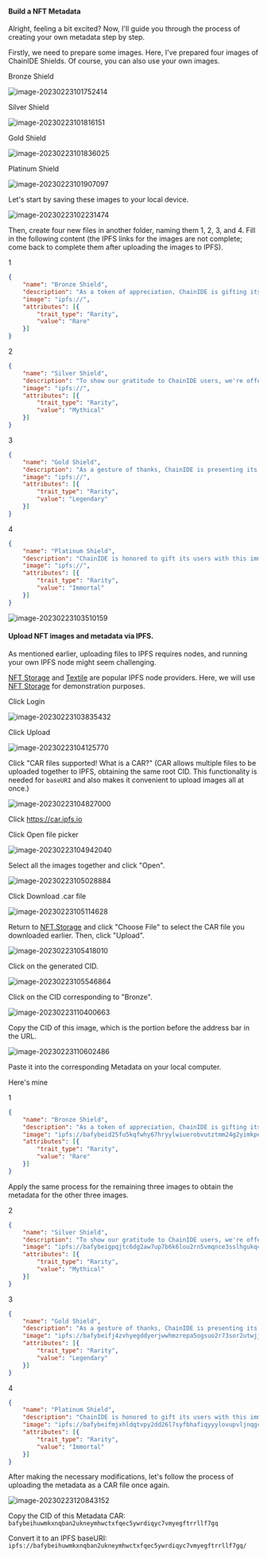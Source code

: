 #### Build a NFT Metadata

Alright, feeling a bit excited? Now, I'll guide you through the process of creating your own metadata step by step.

Firstly, we need to prepare some images. Here, I've prepared four images of ChainIDE Shields. Of course, you can also use your own images.

Bronze Shield

![image-20230223101752414](/public/images/Polygon-Whitelist-NFT_[ChainIDE]/section-0/0_1_1.pngimage-20230223101752414.png)

Silver Shield

![image-20230223101816151](/public/images/Polygon-Whitelist-NFT_[ChainIDE]/section-0/0_1_1.pngimage-20230223101816151.png)

Gold Shield

![image-20230223101836025](/public/images/Polygon-Whitelist-NFT_[ChainIDE]/section-0/0_1_1.pngimage-20230223101836025.png)

Platinum Shield

![image-20230223101907097](/public/images/Polygon-Whitelist-NFT_[ChainIDE]/section-0/0_1_1.pngimage-20230223101907097.png)

Let's start by saving these images to your local device.

![image-20230223102231474](/public/images/Polygon-Whitelist-NFT_[ChainIDE]/section-0/0_1_1.pngimage-20230223102231474.png)

Then, create four new files in another folder, naming them 1, 2, 3, and 4. Fill in the following content (the IPFS links for the images are not complete; come back to complete them after uploading the images to IPFS).

1

```json
{
    "name": "Bronze Shield",
    "description": "As a token of appreciation, ChainIDE is gifting its users with this rare Bronze Shield.",
    "image": "ipfs://",
    "attributes": [{
        "trait_type": "Rarity",
        "value": "Rare"
    }]
}
```

2

```json
{
    "name": "Silver Shield",
    "description": "To show our gratitude to ChainIDE users, we're offering this mythical Silver Shield as a gift.",
    "image": "ipfs://",
    "attributes": [{
        "trait_type": "Rarity",
        "value": "Mythical"
    }]
}
```

3

```json
{
    "name": "Gold Shield",
    "description": "As a gesture of thanks, ChainIDE is presenting its users with this legendary Gold Shield.",
    "image": "ipfs://",
    "attributes": [{
        "trait_type": "Rarity",
        "value": "Legendary"
    }]
}
```

4

```json
{
    "name": "Platinum Shield",
    "description": "ChainIDE is honored to gift its users with this immortal Platinum Shield as a symbol of our appreciation.",
    "image": "ipfs://",
    "attributes": [{
        "trait_type": "Rarity",
        "value": "Immortal"
    }]
}
```

![image-20230223103510159](/public/images/Polygon-Whitelist-NFT_[ChainIDE]/section-0/0_1_1.pngimage-20230223103510159.png)

#### Upload NFT images and metadata via IPFS.

As mentioned earlier, uploading files to IPFS requires nodes, and running your own IPFS node might seem challenging.


[NFT Storage](https://nft.storage/) and [Textile](https://textile.io/) are popular IPFS node providers. Here, we will use [NFT Storage]((https://nft.storage/)) for demonstration purposes.

Click Login

![image-20230223103835432](/public/images/Polygon-Whitelist-NFT_[ChainIDE]/section-0/0_1_1.pngimage-20230223103835432.png)

Click Upload

![image-20230223104125770](/public/images/Polygon-Whitelist-NFT_[ChainIDE]/section-0/0_1_1.pngimage-20230223104125770.png)

Click "CAR files supported! What is a CAR?" (CAR allows multiple files to be uploaded together to IPFS, obtaining the same root CID. This functionality is needed for `baseURI` and also makes it convenient to upload images all at once.)

![image-20230223104827000](/public/images/Polygon-Whitelist-NFT_[ChainIDE]/section-0/0_1_1.pngimage-20230223104827000.png)

Click https://car.ipfs.io

Click Open file picker

![image-20230223104942040](/public/images/Polygon-Whitelist-NFT_[ChainIDE]/section-0/0_1_1.pngimage-20230223104942040.png)

Select all the images together and click "Open".

![image-20230223105028884](/public/images/Polygon-Whitelist-NFT_[ChainIDE]/section-0/0_1_1.pngimage-20230223105028884.png)

Click Download .car file

![image-20230223105114628](/public/images/Polygon-Whitelist-NFT_[ChainIDE]/section-0/0_1_1.pngimage-20230223105114628.png)

Return to [NFT.Storage](https://nft.storage/new-file/) and click "Choose File" to select the CAR file you downloaded earlier. Then, click "Upload".

![image-20230223105418010](/public/images/Polygon-Whitelist-NFT_[ChainIDE]/section-0/0_1_1.pngimage-20230223105418010.png)

Click on the generated CID.

![image-20230223105546864](/public/images/Polygon-Whitelist-NFT_[ChainIDE]/section-0/0_1_1.pngimage-20230223105546864-16771209472582.png)

Click on the CID corresponding to "Bronze".

![image-20230223110400663](/public/images/Polygon-Whitelist-NFT_[ChainIDE]/section-0/0_1_1.pngimage-20230223110400663.png)

Copy the CID of this image, which is the portion before the address bar in the URL.

![image-20230223110602486](/public/images/Polygon-Whitelist-NFT_[ChainIDE]/section-0/0_1_1.pngimage-20230223110602486.png)

Paste it into the corresponding Metadata on your local computer.

Here's mine

1

```json
{
    "name": "Bronze Shield",
    "description": "As a token of appreciation, ChainIDE is gifting its users with this rare Bronze Shield.",
    "image": "ipfs://bafybeid25fu5kqfwhy67hryylwiuerobvutztmm24g2yimkpezhf2i76vq",
    "attributes": [{
        "trait_type": "Rarity",
        "value": "Rare"
    }]
}
```

Apply the same process for the remaining three images to obtain the metadata for the other three images.

2

```json
{
    "name": "Silver Shield",
    "description": "To show our gratitude to ChainIDE users, we're offering this mythical Silver Shield as a gift.",
    "image": "ipfs://bafybeigpqjtc6dg2aw7up7b6k6lou2rn5vmqnce3sslhgukq4jexwjpuha",
    "attributes": [{
        "trait_type": "Rarity",
        "value": "Mythical"
    }]
}
```

3

```json
{
    "name": "Gold Shield",
    "description": "As a gesture of thanks, ChainIDE is presenting its users with this legendary Gold Shield.",
    "image": "ipfs://bafybeifj4zvhyegddyerjwwhmzrepa5ogsuo2r73sor2utwjjdkilcdw24",
    "attributes": [{
        "trait_type": "Rarity",
        "value": "Legendary"
    }]
}
```

4

```json
{
    "name": "Platinum Shield",
    "description": "ChainIDE is honored to gift its users with this immortal Platinum Shield as a symbol of our appreciation.",
    "image": "ipfs://bafybeifmjxhldqtvpy2dd26l7syfbhafiqyyylovupvljnqgcmfin2mzsm",
    "attributes": [{
        "trait_type": "Rarity",
        "value": "Immortal"
    }]
}
```

After making the necessary modifications, let's follow the process of uploading the metadata as a CAR file once again.

![image-20230223120843152](/public/images/Polygon-Whitelist-NFT_[ChainIDE]/section-0/0_1_1.pngimage-20230223120843152.png)

Copy the CID of this Metadata CAR: `bafybeihuwmkxnqban2ukneymhwctxfqec5ywrdiqyc7vmyegftrrllf7gq`

Convert it to an IPFS baseURI: `ipfs://bafybeihuwmkxnqban2ukneymhwctxfqec5ywrdiqyc7vmyegftrrllf7gq/`